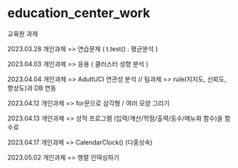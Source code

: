 # education_center_work
교육원 과제

2023.03.28 개인과제 => 연습문제 ( t.test() : 평균분석 )

2023.04.03 개인과제 => 응용 ( 클러스터 성향 분석 )

2023.04.04 개인과제 => AdultUCI 연관성 분석 // 팀과제  => rule(지지도, 신뢰도, 향상도)과 DB 연동

2023.04.12 개인과제 => for문으로 삼각형 / 여러 모양 그리기

2023.04.13 개인과제 => 성적 프로그램 (입력/계산/학점/출력/등수/메뉴화 함수)을 함수로

2023.04.17 개인과제 => CalendarClock() (다중상속)

2023.05.02 개인과제 => 행렬 인덱싱하기
